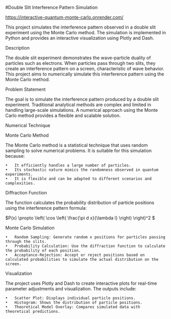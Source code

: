#Double Slit Interference Pattern Simulation

https://interactive-quantum-monte-carlo.onrender.com/

This project simulates the interference pattern observed in a double slit experiment using the Monte Carlo method. The simulation is implemented in Python and provides an interactive visualization using Plotly and Dash.

Description

The double slit experiment demonstrates the wave-particle duality of particles such as electrons. When particles pass through two slits, they create an interference pattern on a screen, characteristic of wave behavior. This project aims to numerically simulate this interference pattern using the Monte Carlo method.

Problem Statement

The goal is to simulate the interference pattern produced by a double slit experiment. Traditional analytical methods are complex and limited in handling large-scale simulations. A numerical approach using the Monte Carlo method provides a flexible and scalable solution.

Numerical Technique

Monte Carlo Method

The Monte Carlo method is a statistical technique that uses random sampling to solve numerical problems. It is suitable for this simulation because:

	•	It efficiently handles a large number of particles.
	•	Its stochastic nature mimics the randomness observed in quantum experiments.
	•	It is flexible and can be adapted to different scenarios and complexities.

Diffraction Function

The function calculates the probability distribution of particle positions using the interference pattern formula:

 $P(x) \propto \left( \cos \left( \frac{\pi d x}{\lambda l} \right) \right)^2 $

Monte Carlo Simulation

	•	Random Sampling: Generate random x positions for particles passing through the slits.
	•	Probability Calculation: Use the diffraction function to calculate the probability of each position.
	•	Acceptance-Rejection: Accept or reject positions based on calculated probabilities to simulate the actual distribution on the screen.

Visualization

The project uses Plotly and Dash to create interactive plots for real-time parameter adjustments and visualization. The outputs include:

	•	Scatter Plot: Displays individual particle positions.
	•	Histogram: Shows the distribution of particle positions.
	•	Theoretical Model Overlay: Compares simulated data with theoretical predictions.




